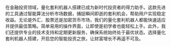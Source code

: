 在金融投资领域，量化套利机器人搭建已成为新时代投资者的得力助手。这款先进的工具通过智能算法分析市场数据，捕捉瞬间即逝的套利机会，帮助用户实现稳定收益。无论是外汇、股票还是加密货币市场，我们的量化套利机器人都能快速适应并提供最佳策略。简单易用的操作界面，让即使是初学者也能轻松上手。此外，我们还提供专业的技术支持和定期更新服务，确保系统始终处于最优状态。选择量化套利机器人搭建，开启您的智能投资之旅，让财富增长不再遥不可及。